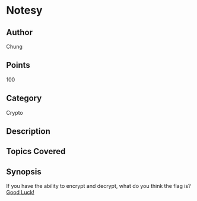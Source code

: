 # Notesy

## Author
Chung
## Points
100
## Category
Crypto
## Description

## Topics Covered

## Synopsis

If you have the ability to encrypt and decrypt, what do you think the flag is? [Good Luck!](https://www.youtube.com/watch?v=68BjP5f0ccE)